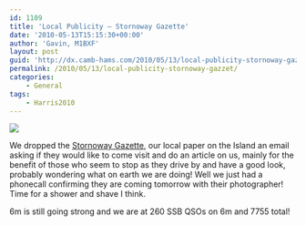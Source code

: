 ```yaml
---
id: 1109
title: 'Local Publicity – Stornoway Gazette'
date: '2010-05-13T15:15:30+00:00'
author: 'Gavin, M1BXF'
layout: post
guid: 'http://dx.camb-hams.com/2010/05/13/local-publicity-stornoway-gazzet/'
permalink: /2010/05/13/local-publicity-stornoway-gazzet/
categories:
    - General
tags:
    - Harris2010
---
```


[![](http://www.clanmacleod.org/images/StornowayGazette%20logo.jpg)](http://www.stornowaygazette.co.uk/)

We dropped the [Stornoway Gazette](http://www.stornowaygazette.co.uk/), our local paper on the Island an email asking if they would like to come visit and do an article on us, mainly for the benefit of those who seem to stop as they drive by and have a good look, probably wondering what on earth we are doing! Well we just had a phonecall confirming they are coming tomorrow with their photographer! Time for a shower and shave I think.

6m is still going strong and we are at 260 SSB QSOs on 6m and 7755 total!